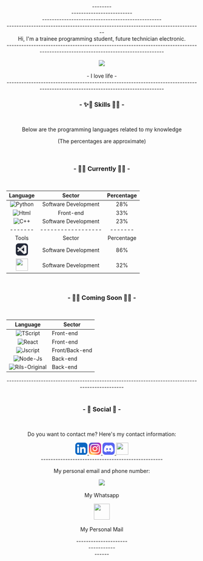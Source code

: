 <div align="center">
      --------
</div>
<div align="center">
      -------------------------
</div>

<div align="center">
      ‎-------------------------------------------------
</div>

<div align="center">
      --------------------------------------------------------------------------------
</div>

<div align="center">
  Hi, I'm a trainee programming student, future technician electronic.
</div>

<div align="center">
      ---------------------------------------------------------------------------------------------------------------------------------
      

</div>

<div align="center">

![](https://i.pinimg.com/originals/1e/a6/66/1ea66601f1ee09b578c40feee6ecd953.gif)
</div>

<div align="center">
- I love life -
</div>

<div align="center">
      ---------------------------------------------------------------------------------------------------------------------------------
</div>

<div align="center">

### - ✨🌟 **Skills** 🌟✨ -

</div>

<div align="center">
<br>

  Below are the programming languages related to my knowledge 
  
  (The percentages are approximate)
</div>
<div align="center">
      
<br>

### - 🔹🔷 **Currently** 🔷🔹 -

<br>
      
| Language | Sector | Percentage |
|:------------------:|:------:|:----------:|
| ![Python](https://icongr.am/devicon/python-original.svg?size=32&color=currentColor) | Software Development | 28% |
| ![Html](https://icongr.am/devicon/html5-original-wordmark.svg?size=32&color=currentColor) | Front-end | 33% |
| ![C++](https://icongr.am/devicon/cplusplus-original.svg?size=32&color=currentColor) | Software Development | 23% |
|-------|------------------|-------|
| Tools | Sector | Percentage |
| <img src="https://github.com/tandpfun/skill-icons/raw/main/icons/VSCode-Dark.svg" width="32" height="32">   | Software Development | 86% |
| <img src="https://cdn.jsdelivr.net/gh/devicons/devicon/icons/pycharm/pycharm-original.svg" width="32" height="32">   | Software Development | 32% |
</div>

<br>
<div align="center">

### - 🔸🔶 **Coming Soon** 🔶🔸 -
<br>

| Language | Sector |
|:------------------:|--------|
| ![TScript](https://icongr.am/devicon/typescript-original.svg?size=32&color=currentColor) | Front-end |
| ![React](https://icongr.am/devicon/react-original-wordmark.svg?size=32&color=currentColor) | Front-end |
| ![Jscript](https://icongr.am/devicon/javascript-original.svg?size=32&color=currentColor) | Front/Back-end |
| ![Node-Js](https://icongr.am/devicon/nodejs-original.svg?size=32&color=fa0000) | Back-end |
| ![Rils-Original](https://icongr.am/devicon/rails-original-wordmark.svg?size=32&color=currentColor) | Back-end |

</div>
<div align="center">
      ------------------------------------------------------------------------------------------------
</div>
<div align="center">
<br>

### - 💚 **Social** 💚 -

<br>

  Do you want to contact me? Here's my contact information:
  
<a href="https://www.linkedin.com/in/aldo-samuel-vladimir-q-03a48327a">
    <img src="https://github.com/tandpfun/skill-icons/raw/main/icons/LinkedIn.svg" width="32" height="32">
  </a>
  
<a href="https://instagram.com/Samuussss?igshid=MzNlNGNkZWQ4Mg==">
    <img src="https://github.com/tandpfun/skill-icons/raw/main/icons/Instagram.svg" width="32" height="32">
  </a>
  
<a href="https://discord.com/channels/935693749768577136/1120091454346362971">
    <img src="https://github.com/tandpfun/skill-icons/raw/main/icons/Discord.svg" width="32" height="32">
  </a>


  
<a href="https://twitter.com/Samuussss">
    <img src="https://cdn2.iconfinder.com/data/icons/threads-by-instagram/24/x-logo-twitter-new-brand-contained-512.png" width="32" height="32">
  </a>

<div align="center">
      --------------------------------------------------
</div>

My personal email and phone number:
<div align="center">
<div>
  <a href="https://Wa.me/+5492612734723">
    <img src="https://cdn2.iconfinder.com/data/icons/social-media-2285/512/1_Whatsapp2_colored_svg-64.png">
  </a>
  
  My Whatsapp</div><div><a href="mailto:Danolexpro08@gmail.com">
    <img src="https://cdn4.iconfinder.com/data/icons/logos-brands-in-colors/48/google-gmail-64.png" width="42" height="42">
  </a>
  
  ‎‎‎‎‎‎‎‎‎‎‎‎‎‎‎‎‎‎‎‎‎‎‎‎‎‎‎‎‎‎‎‎‎‎‎‎‎‎‎‎‎‎‎‎‎‎‎‎‎‎‎‎‎‎‎‎‎‎‎‎‎‎‎‎‎‎‎‎‎‎‎‎‎‎‎‎‎‎‎‎‎‎‎‎‎‎‎‎‎‎‎‎‎‎‎‎‎‎‎‎‎‎‎‎‎‎‎‎‎‎‎‎‎‎‎‎‎‎‎‎‎‎‎‎‎‎‎‎‎‎‎‎‎‎‎‎‎‎‎‎‎‎‎‎‎‎‎‎‎‎‎‎‎‎‎‎‎‎‎‎‎‎‎‎‎‎‎‎‎‎‎‎‎‎‎‎‎‎‎‎‎‎My Personal Mail
  </div>

<div align="center">
      ---------------------
</div>

<div align="center">
      -----------
</div>

<div align="center">
      ------
</div>

